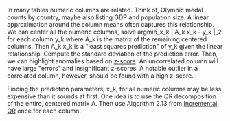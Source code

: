 In many tables numeric columns are related. 
Think of, Olympic medal counts by country, maybe also listing GDP and population size.
A linear approximation around the column means often captures this relationship. 
We can center all the numeric columns, solve argmin_x_k | A_k x_k - y_k |_2 for each column y_k where A_k is the matrix of the remaining centered columns.
Then A_k x_k is a "least squares prediction" of y_k given the linear relationship.
Compute the standard deviation of the prediction error.
Then, we can highlight anomalies based on [z-score](https://en.wikipedia.org/wiki/Standard_score).
An uncorrelated column will have large "errors" and insignificant z-scores.
A notable outlier in a correlated column, however, should be found with a high z-score.

Finding the prediction parameters, x_k, for all numeric columns may be less expensive than it sounds at first.
One idea is to use the QR decomposition of the entire, centered matrix A.
Then use Algorithm 2.13 from [Incremental QR](http://eprints.ma.man.ac.uk/1192/1/qrupdating_12nov08.pdf) once for each column.

